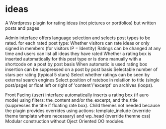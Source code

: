 # ideas
A Wordpress plugin for rating ideas (not pictures or portfolios) but written posts and pages 

 Admin interface offers language selection and selects post types to be rated.
   for each rated post type:
      Whether visitors can rate ideas or only signed in members (for visitors IP = Identity)
      Ratings can be changed at any time and users can list all ideas they have rated
      Whether a rating box is inserted automatically for this post type or is done manually
        with a shortcode on a post by post basis
      When automatic is used rating box insertion can be suppressed on a post by post basis
      Selectable number of stars per rating (typical 5 stars)
      Select whether ratings can be seen by external search engines 
      Select position of ratebox in relatiion to title (single post/psge) or float left or
        right of 'content'/'excerpt' on archives (loops).
      
Front Facing (user) interface automatically inserts a rating box (if auro mode) using filters:
  the_content and/or the_excerpt, and the_title (suppresses the title if floating rate box).
  Child themes not needed because the plugin provides overrides using actions:
    template_include (override theme template where necessary) and wp_head (override themne css)
Modular construction without Oject Oriented OO modules.
  
  
  
